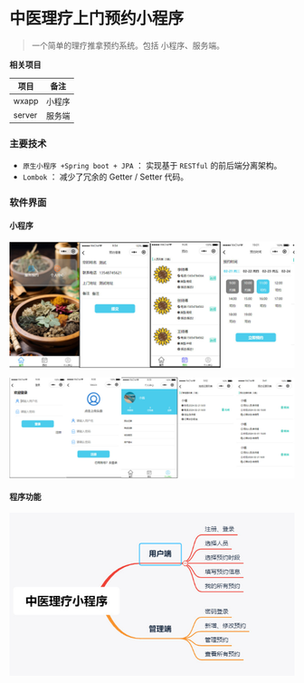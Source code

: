 # 中医理疗上门预约小程序

> 一个简单的理疗推拿预约系统。包括 小程序、服务端。

**相关项目**

| 项目   | 备注   |
| ------ | ------ |
| wxapp  | 小程序 |
| server | 服务端 |

### 主要技术

* `原生小程序 +Spring boot + JPA` ： 实现基于 `RESTful` 的前后端分离架构。
* `Lombok` ： 减少了冗余的 Getter / Setter 代码。

### 软件界面

#### 小程序

![](doc/1.jpg)

![](doc/2.jpg)



#### 程序功能

![](doc/3.jpg)